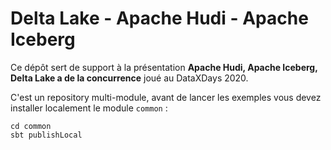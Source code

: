 # Delta Lake - Apache Hudi - Apache Iceberg

Ce dépôt sert de support à la présentation **Apache Hudi, Apache Iceberg, Delta Lake a de la concurrence** joué au DataXDays 2020. 

C'est un repository multi-module, avant de lancer les exemples vous devez installer localement le module `common` : 

```
cd common
sbt publishLocal
```
